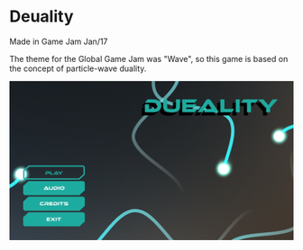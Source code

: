 # Deuality
Made in Game Jam Jan/17

The theme for the Global Game Jam was "Wave", so this game is based on the concept of particle-wave duality.

![deuality-main-screen](screenshots/menu_screen.png)

